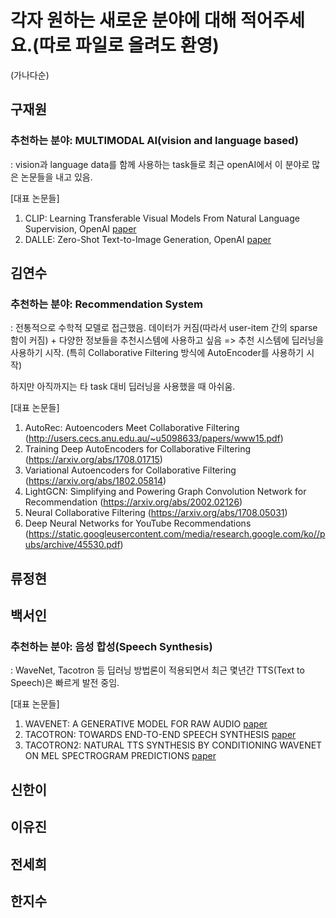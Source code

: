 # 각자 원하는 새로운 분야에 대해 적어주세요.(따로 파일로 올려도 환영)
(가나다순)


## 구재원

### 추천하는 분야: MULTIMODAL AI(vision and language based)

: vision과 language data를 함께 사용하는 task들로 최근 openAI에서 이 분야로 많은 논문들을 내고 있음. 

[대표 논문들]
1. CLIP: Learning Transferable Visual Models From Natural Language Supervision, OpenAI [paper](https://arxiv.org/pdf/2103.00020.pdf)
2. DALLE: Zero-Shot Text-to-Image Generation, OpenAI [paper](https://arxiv.org/pdf/2102.12092.pdf)


## 김연수

### 추천하는 분야: Recommendation System 

: 전통적으로 수학적 모델로 접근했음. 데이터가 커짐(따라서 user-item 간의 sparse함이 커짐) + 다양한 정보들을 추천시스템에 사용하고 싶음 => 추천 시스템에 딥러닝을 사용하기 시작. (특히 Collaborative Filtering 방식에 AutoEncoder를 사용하기 시작) 

하지만 아직까지는 타 task 대비 딥러닝을 사용했을 때 아쉬움. 

[대표 논문들]
1. AutoRec: Autoencoders Meet Collaborative Filtering (http://users.cecs.anu.edu.au/~u5098633/papers/www15.pdf)
2. Training Deep AutoEncoders for Collaborative Filtering (https://arxiv.org/abs/1708.01715)
3. Variational Autoencoders for Collaborative Filtering (https://arxiv.org/abs/1802.05814)
4. LightGCN: Simplifying and Powering Graph Convolution Network for Recommendation (https://arxiv.org/abs/2002.02126)
5. Neural Collaborative Filtering (https://arxiv.org/abs/1708.05031)
6. Deep Neural Networks for YouTube Recommendations (https://static.googleusercontent.com/media/research.google.com/ko//pubs/archive/45530.pdf)

## 류정현



## 백서인
### 추천하는 분야: 음성 합성(Speech Synthesis)

: WaveNet, Tacotron 등 딥러닝 방법론이 적용되면서 최근 몇년간 TTS(Text to Speech)은 빠르게 발전 중임.

[대표 논문들]
1. WAVENET: A GENERATIVE MODEL FOR RAW AUDIO [paper](https://arxiv.org/pdf/1609.03499.pdf)
2. TACOTRON: TOWARDS END-TO-END SPEECH SYNTHESIS [paper](https://arxiv.org/pdf/1703.10135.pdf)
3. TACOTRON2: NATURAL TTS SYNTHESIS BY CONDITIONING WAVENET ON MEL SPECTROGRAM PREDICTIONS [paper](https://arxiv.org/pdf/1712.05884v2.pdf)



## 신한이


## 이유진



## 전세희



## 한지수
